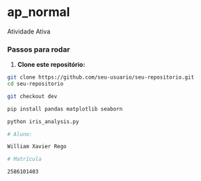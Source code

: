 # ap_normal
Atividade Ativa

### Passos para rodar

1. **Clone este repositório:**

```bash
git clone https://github.com/seu-usuario/seu-repositorio.git
cd seu-repositorio

git checkout dev

pip install pandas matplotlib seaborn

python iris_analysis.py

# Aluno:

William Xavier Rego

# Matrícula

2586101403


